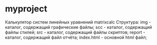 # myproject
Калькулятор систем линейных уравнений matrixcalc
Структура:
img - каталог, содержащий графические файлы;
scc - каталог, содержащий файлы стилей;
src - каталог, содержащий файлы скриптов;
report - каталог, содержащий файл отчёта;
index.html - основной html файл;

